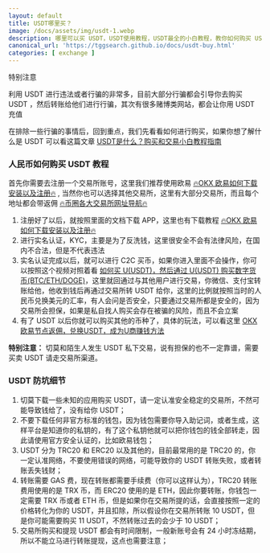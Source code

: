 ```yaml
---
layout: default
title: USDT哪里买？
image: /docs/assets/img/usdt-1.webp
description: 哪里可以买 USDT，USDT使用教程，USDT最全的小白教程，教你如何购买 USDT，以及如何防止 USDT 安全问题，避免小白被坑、被骗的钱财损失。
canonical_url: 'https://tggsearch.github.io/docs/usdt-buy.html'
categories: [ exchange ]
---
```

特别注意

<p class="red-text-word">
利用 USDT 进行违法或者行骗的非常多，目前大部分行骗都会引导你去购买 USDT ，然后转账给他们进行行骗，其次有很多赌博类网站，都会让你用 USDT 充值
</p>

在排除一些行骗的事情后，回到重点，我们先看看如何进行购买，如果你想了解什么是 USDT 可以看这篇文章 [USDT是什么？购买和交易小白教程指南](./usdt.html)

### 人民币如何购买 USDT 教程

首先你需要去注册一个交易所账号，这里我们推荐使用欧易 [🔥OKX 欧易如何下载安装以及注册🔥](./okx-install.html) , 当然你也可以选择其他交易所，这里有大部分交易所，而且每个地址都会带返佣  [🔥币圈各大交易所网址导航🔥](./coins-index.html)

1. 注册好了以后，就按照里面的文档下载 APP，这里也有下载教程 [🔥OKX 欧易如何下载安装以及注册🔥](./okx-install.html) 
2. 进行实名认证，KYC，主要是为了反洗钱，这里很安全不会有法律风险，在国内不合法，但是不代表违法
3. 实名认证完成以后，就可以进行 C2C 买币，如果你进入里面不会操作，你可以按照这个视频对照着看 [如何买 U(USDT)，然后通过 U(USDT) 购买数字货币(BTC/ETH/DOGE)](./302.html?target=https://youtu.be/Y2A1SBRD5RM)，这里就回通过与其他用户进行交易，你微信、支付宝转账给他，他收到钱后再通过交易所转 USDT 给你，这里的比例就按照当时的人民币兑换美元的汇率，有人会问是否安全，只要通过交易所都是安全的，因为交易所会担保，如果是私自找人购买会存在被骗的风险，而且不会立案
4. 有了 USDT 以后你就可以购买其他的币种了，具体的玩法，可以看这里 [OKX 欧易节点返佣，兑换USDT，成为U商赚钱方法](./okx-buy-coins.html)

**特别注意：** 切莫和陌生人发生 USDT 私下交易，说有担保的也不一定靠谱，需要买卖 USDT 请走交易所渠道。

### USDT 防坑细节

1. 切莫下载一些未知的应用购买 USDT，请一定认准安全稳定的交易所，不然可能导致钱给了，没有给你 USDT；
2. 不要下载任何非官方标准的钱包，因为钱包需要你导入助记词，或者生成，这样平台是知道你的私钥的，有了这个私钥他就可以把你钱包的钱全部转走，因此请使用官方安全认证的，比如欧易钱包；
3. USDT 分为 TRC20 和 ERC20 以及其他的，目前最常用的是 TRC20 的，你一定认准网络，不要使用错误的网络，可能导致你的 USDT 转账失败，或者转账丢失钱财；
4. 转账需要 GAS 费，现在转账都需要手续费（你可以这样认为），TRC20 转账费用使用的是 TRX 币，而 ERC20 使用的是 ETH，因此你要转账，你钱包一定需要 TRX 币或者 ETH 币，但是如果你在交易所提的话，会直接按照一定的价格转化为你的 USDT，并且扣除，所以假设你在交易所转账 10 USDT，但是你可能需要购买 11 USDT，不然转账过去的会少于 10 USDT；
5. 交易所购买和提现 USDT 都会有时间限制，一般新账号会有 24 小时冻结期，所以不能立马进行转账提现，这点也需要注意；